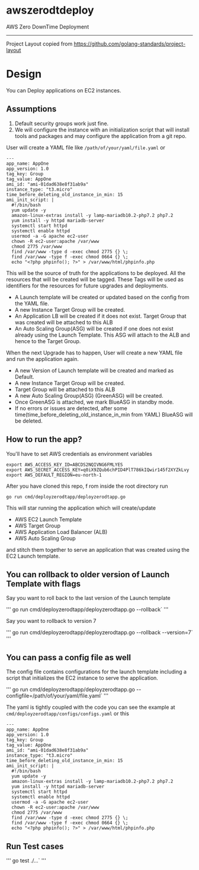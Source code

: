 # awszerodtdeploy
AWS Zero DownTime Deployment

---


Project Layout copied from https://github.com/golang-standards/project-layout 

# Design
You can Deploy applications on EC2 instances.

## Assumptions
1. Default security groups work just fine.
2. We will configure the instance with an initialization script that will install tools and packages and may configure the application from a git repo.

User will create a YAML file like `/path/of/your/yaml/file.yaml` or 

```
---
app_name: AppOne
app_version: 1.0
tag_key: Group
tag_value: AppOne
ami_id: "ami-01dad638e8f31ab9a"
instance_type: "t3.micro"
time_before_deleting_old_instance_in_min: 15 
ami_init_script: |
  #!/bin/bash
  yum update -y
  amazon-linux-extras install -y lamp-mariadb10.2-php7.2 php7.2
  yum install -y httpd mariadb-server
  systemctl start httpd
  systemctl enable httpd
  usermod -a -G apache ec2-user
  chown -R ec2-user:apache /var/www
  chmod 2775 /var/www
  find /var/www -type d -exec chmod 2775 {} \;
  find /var/www -type f -exec chmod 0664 {} \;
  echo "<?php phpinfo(); ?>" > /var/www/html/phpinfo.php

```

This will be the source of truth for the applications to be deployed. All the resources that will be created will be tagged.
These Tags will be used as identifiers for the resources for future upgrades and deployments.

- A Launch template will be created or updated based on the config from the YAML file.
- A new Instance Target Group will be created.
- An Application LB will be created if it does not exist. Target Group that was created will be attached to this ALB
- An Auto Scaling Group(ASG) will be created if one does not exist already using the Launch Template. This ASG will attach to the ALB and hence to the Target Group.

When the next Upgrade has to happen, User will create a new YAML file and run the application again.

- A new Version of Launch template will be created and marked as Default.
- A new Instance Target Group will be created.
- Target Group will be attached to this ALB
- A new Auto Scaling Group(ASG) (GreenASG) will be created.
- Once GreenASG is attached, we mark BlueASG in standby mode.
- If no errors or issues are detected, after some time(time_before_deleting_old_instance_in_min from YAML) BlueASG will be deleted.

## How to run the app?
You'll have to set AWS credentials as environment variables

```
export AWS_ACCESS_KEY_ID=ABCDS2NQIVNG6FMLYES   
export AWS_SECRET_ACCESS_KEY=q0iX9ZQub6chPID4PlT786kIQwir145f2XYZkLvy
export AWS_DEFAULT_REGION=eu-north-1
```

After you have cloned this repo, f  rom inside the root directory run

```
go run cmd/deployzerodtapp/deployzerodtapp.go
```

This will star running the application which will create/update
- AWS EC2 Launch Template
- AWS Target Group
- AWS Application Load Balancer (ALB) 
- AWS Auto Scaling Group

and stitch them together to serve an application that was created using the EC2 Launch template.

## You can rollback to older version of Launch Template with flags

Say you want to roll back to the last version of the Launch template

''' 
go run cmd/deployzerodtapp/deployzerodtapp.go --rollback`
'''

Say you want to rollback to version 7

''' 
go run cmd/deployzerodtapp/deployzerodtapp.go --rollback --version=7`
'''

## You can pass a config file as well
The config file contains configurations for the launch template including a script that initializes the EC2 instance to serve the application.

''' 
go run cmd/deployzerodtapp/deployzerodtapp.go --configfile=/path/of/your/yaml/file.yaml`
'''

The yaml is tightly coupled with the code you can see the example at 
`cmd/deployzerodtapp/configs/configs.yaml` or this

```
---
app_name: AppOne
app_version: 1.0
tag_key: Group
tag_value: AppOne
ami_id: "ami-01dad638e8f31ab9a"
instance_type: "t3.micro"
time_before_deleting_old_instance_in_min: 15 
ami_init_script: |
  #!/bin/bash
  yum update -y
  amazon-linux-extras install -y lamp-mariadb10.2-php7.2 php7.2
  yum install -y httpd mariadb-server
  systemctl start httpd
  systemctl enable httpd
  usermod -a -G apache ec2-user
  chown -R ec2-user:apache /var/www
  chmod 2775 /var/www
  find /var/www -type d -exec chmod 2775 {} \;
  find /var/www -type f -exec chmod 0664 {} \;
  echo "<?php phpinfo(); ?>" > /var/www/html/phpinfo.php

```

## Run Test cases

''' 
go test ./...`
'''

